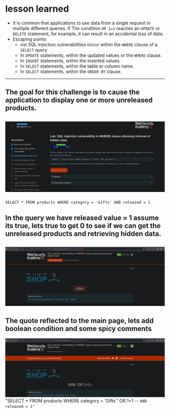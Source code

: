 # lesson learned
- It is common that applications to use data from a single request in multiple different queries. If The condition `OR 1=1` reaches an `UPDATE` or `DELETE` statement, for example, it can result in an accidental loss of data.
- Escaping points
  - ost SQL injection vulnerabilities occur within the `WHERE` clause of a `SELECT` query
  - In `UPDATE` statements, within the updated values or the `WHERE` clause.
  - In `INSERT` statements, within the inserted values.
  - In `SELECT` statements, within the table or column name.
  - In `SELECT` statements, within the `ORDER BY` clause.


---
The goal for this challenge is to cause the application to display one or more unreleased products. 
---
![](https://github.com/sinSeptember/CTF/blob/main/portSwigger/sqli/assets/sqli1.0.png)
---
`SELECT * FROM products WHERE category = 'Gifts' AND released = 1`

In the query we have released value = 1 assume its true, lets true to get 0 to see if we can get the unreleased products and retrieving hidden data.
 ---
![](https://github.com/sinSeptember/CTF/blob/main/portSwigger/sqli/assets/1.2.png)
---
The quote reflected to the main page, lets add boolean condition and some spicy comments
---
![](https://github.com/sinSeptember/CTF/blob/main/portSwigger/sqli/assets/1.3.png)
"SELECT * FROM products WHERE category = 'Gifts'' OR 1=1 -- `AND released = 1"`
